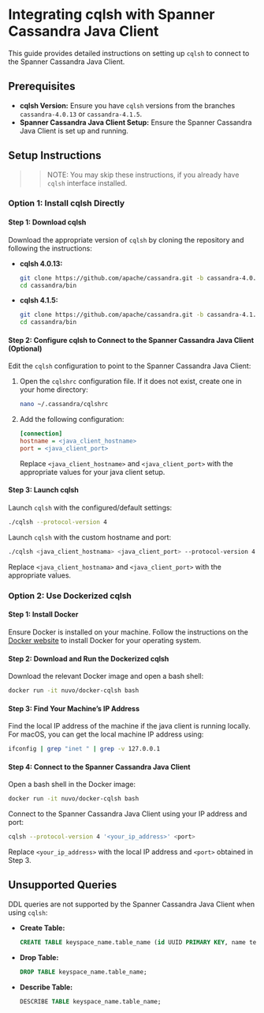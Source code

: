 # Integrating cqlsh with Spanner Cassandra Java Client

This guide provides detailed instructions on setting up `cqlsh` to connect to the Spanner Cassandra Java Client.

## Prerequisites

- **cqlsh Version:** Ensure you have `cqlsh` versions from the branches `cassandra-4.0.13` or `cassandra-4.1.5`.
- **Spanner Cassandra Java Client Setup:** Ensure the Spanner Cassandra Java Client is set up and running.

## Setup Instructions

>> NOTE: You may skip these instructions, if you already have `cqlsh` interface installed.

### Option 1: Install cqlsh Directly

#### Step 1: Download cqlsh

Download the appropriate version of `cqlsh` by cloning the repository and following the instructions:

- **cqlsh 4.0.13:**
  ```sh
  git clone https://github.com/apache/cassandra.git -b cassandra-4.0.13
  cd cassandra/bin
  ```

- **cqlsh 4.1.5:**
  ```sh
  git clone https://github.com/apache/cassandra.git -b cassandra-4.1.5
  cd cassandra/bin
  ```

#### Step 2: Configure cqlsh to Connect to the Spanner Cassandra Java Client (Optional)

Edit the `cqlsh` configuration to point to the Spanner Cassandra Java Client:

1. Open the `cqlshrc` configuration file. If it does not exist, create one in your home directory:
   ```sh
   nano ~/.cassandra/cqlshrc
   ```

2. Add the following configuration:
   ```ini
   [connection]
   hostname = <java_client_hostname>
   port = <java_client_port>
   ```

   Replace `<java_client_hostname>` and `<java_client_port>` with the appropriate values for your java client setup.

#### Step 3: Launch cqlsh

Launch `cqlsh` with the configured/default settings:
```sh
./cqlsh --protocol-version 4
```

Launch `cqlsh` with the custom hostname and port:
```sh
./cqlsh <java_client_hostnama> <java_client_port> --protocol-version 4
```

Replace `<java_client_hostnama>` and `<java_client_port>` with the appropriate values.

### Option 2: Use Dockerized cqlsh

#### Step 1: Install Docker

Ensure Docker is installed on your machine. Follow the instructions on the [Docker website](https://docs.docker.com/get-docker/) to install Docker for your operating system.

#### Step 2: Download and Run the Dockerized cqlsh

Download the relevant Docker image and open a bash shell:
```sh
docker run -it nuvo/docker-cqlsh bash
```

#### Step 3: Find Your Machine’s IP Address

Find the local IP address of the machine if the java client is running locally. For macOS, you can get the local machine IP address using:
```sh
ifconfig | grep "inet " | grep -v 127.0.0.1
```

#### Step 4: Connect to the Spanner Cassandra Java Client

Open a bash shell in the Docker image:
```sh
docker run -it nuvo/docker-cqlsh bash
```

Connect to the Spanner Cassandra Java Client using your IP address and port:
```sh
cqlsh --protocol-version 4 '<your_ip_address>' <port>
```

Replace `<your_ip_address>` with the local IP address and `<port>` obtained in Step 3.

## Unsupported Queries

DDL queries are not supported by the Spanner Cassandra Java Client when using `cqlsh`:

- **Create Table:**
  ```sql
  CREATE TABLE keyspace_name.table_name (id UUID PRIMARY KEY, name text);
  ```

- **Drop Table:**
  ```sql
  DROP TABLE keyspace_name.table_name;
  ```

- **Describe Table:**
  ```sql
  DESCRIBE TABLE keyspace_name.table_name;
  ```


